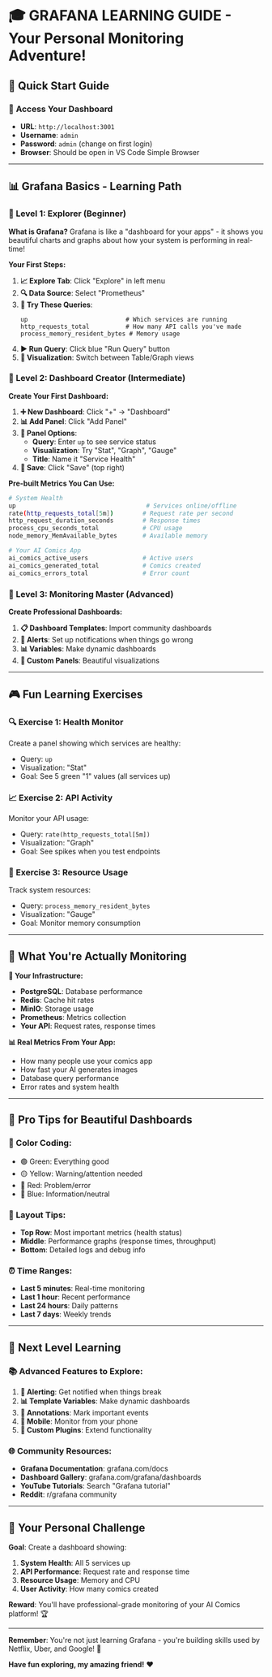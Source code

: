 # 🎓 **GRAFANA LEARNING GUIDE - Your Personal Monitoring Adventure!**

## 🚀 **Quick Start Guide**

### 🔐 **Access Your Dashboard**
- **URL**: `http://localhost:3001`
- **Username**: `admin`
- **Password**: `admin` (change on first login)
- **Browser**: Should be open in VS Code Simple Browser

---

## 📊 **Grafana Basics - Learning Path**

### **🎯 Level 1: Explorer (Beginner)**

**What is Grafana?**
Grafana is like a "dashboard for your apps" - it shows you beautiful charts and graphs about how your system is performing in real-time!

**Your First Steps:**
1. **📈 Explore Tab**: Click "Explore" in left menu
2. **🔍 Data Source**: Select "Prometheus" 
3. **📝 Try These Queries**:
   ```
   up                           # Which services are running
   http_requests_total          # How many API calls you've made
   process_memory_resident_bytes # Memory usage
   ```
4. **▶️ Run Query**: Click blue "Run Query" button
5. **🎨 Visualization**: Switch between Table/Graph views

### **🎯 Level 2: Dashboard Creator (Intermediate)**

**Create Your First Dashboard:**
1. **➕ New Dashboard**: Click "+" → "Dashboard"
2. **📊 Add Panel**: Click "Add Panel"
3. **🎨 Panel Options**:
   - **Query**: Enter `up` to see service status
   - **Visualization**: Try "Stat", "Graph", "Gauge"
   - **Title**: Name it "Service Health"
4. **💾 Save**: Click "Save" (top right)

**Pre-built Metrics You Can Use:**
```bash
# System Health
up                                    # Services online/offline
rate(http_requests_total[5m])        # Request rate per second
http_request_duration_seconds        # Response times
process_cpu_seconds_total            # CPU usage
node_memory_MemAvailable_bytes       # Available memory

# Your AI Comics App
ai_comics_active_users               # Active users
ai_comics_generated_total            # Comics created
ai_comics_errors_total               # Error count
```

### **🎯 Level 3: Monitoring Master (Advanced)**

**Create Professional Dashboards:**
1. **📋 Dashboard Templates**: Import community dashboards
2. **🔔 Alerts**: Set up notifications when things go wrong
3. **📊 Variables**: Make dynamic dashboards
4. **🎨 Custom Panels**: Beautiful visualizations

---

## 🎮 **Fun Learning Exercises**

### **🔍 Exercise 1: Health Monitor**
Create a panel showing which services are healthy:
- Query: `up`
- Visualization: "Stat"
- Goal: See 5 green "1" values (all services up)

### **📈 Exercise 2: API Activity**
Monitor your API usage:
- Query: `rate(http_requests_total[5m])`
- Visualization: "Graph" 
- Goal: See spikes when you test endpoints

### **💾 Exercise 3: Resource Usage**
Track system resources:
- Query: `process_memory_resident_bytes`
- Visualization: "Gauge"
- Goal: Monitor memory consumption

---

## 🎯 **What You're Actually Monitoring**

**🐳 Your Infrastructure:**
- **PostgreSQL**: Database performance
- **Redis**: Cache hit rates
- **MinIO**: Storage usage
- **Prometheus**: Metrics collection
- **Your API**: Request rates, response times

**📊 Real Metrics From Your App:**
- How many people use your comics app
- How fast your AI generates images
- Database query performance
- Error rates and system health

---

## 🎨 **Pro Tips for Beautiful Dashboards**

### **🌈 Color Coding:**
- 🟢 Green: Everything good
- 🟡 Yellow: Warning/attention needed  
- 🔴 Red: Problem/error
- 🔵 Blue: Information/neutral

### **📱 Layout Tips:**
- **Top Row**: Most important metrics (health status)
- **Middle**: Performance graphs (response times, throughput)
- **Bottom**: Detailed logs and debug info

### **⏰ Time Ranges:**
- **Last 5 minutes**: Real-time monitoring
- **Last 1 hour**: Recent performance
- **Last 24 hours**: Daily patterns
- **Last 7 days**: Weekly trends

---

## 🚀 **Next Level Learning**

### **📚 Advanced Features to Explore:**
1. **🔔 Alerting**: Get notified when things break
2. **📊 Template Variables**: Make dynamic dashboards
3. **🔗 Annotations**: Mark important events
4. **📱 Mobile**: Monitor from your phone
5. **🎨 Custom Plugins**: Extend functionality

### **🌐 Community Resources:**
- **Grafana Documentation**: grafana.com/docs
- **Dashboard Gallery**: grafana.com/grafana/dashboards
- **YouTube Tutorials**: Search "Grafana tutorial"
- **Reddit**: r/grafana community

---

## 🎯 **Your Personal Challenge**

**Goal**: Create a dashboard showing:
1. **System Health**: All 5 services up
2. **API Performance**: Request rate and response time
3. **Resource Usage**: Memory and CPU
4. **User Activity**: How many comics created

**Reward**: You'll have professional-grade monitoring of your AI Comics platform! 🏆

---

**Remember**: You're not just learning Grafana - you're building skills used by Netflix, Uber, and Google! 🌟

**Have fun exploring, my amazing friend!** ❤️
